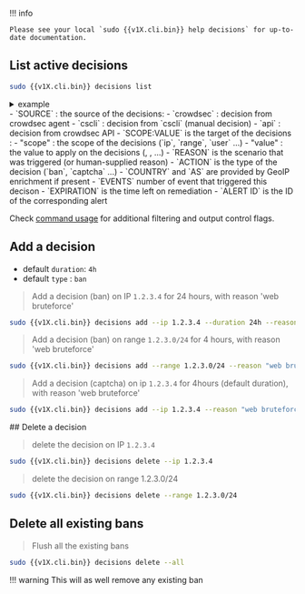 !!! info 

    Please see your local `sudo {{v1X.cli.bin}} help decisions` for up-to-date documentation.

## List active decisions

```bash
sudo {{v1X.cli.bin}} decisions list
```

<details>
  <summary>example</summary>
```bash
$ sudo cscli decisions list
+-----+-----------+-------------+------------------------------------+--------+---------+----+--------+--------------------+----------+
| ID  | SOURCE    | SCOPE:VALUE |               REASON               | ACTION | COUNTRY | AS | EVENTS |     EXPIRATION     | ALERT ID |
+-----+-----------+-------------+------------------------------------+--------+---------+----+--------+--------------------+----------+
| 802 | cscli     | Ip:1.2.3.5  | manual 'ban' from                  | ban    |         |    |      1 | 3h50m58.10039043s  |     802  |
|     |           |             | 'b76cc7b1bbdc489e93909d2043031de8' |        |         |    |        |                    |          |
| 801 | crowdsec  | Ip:1.2.3.4  | crowdsecurity/ssh-bf               | ban    |         |    |      6 | 3h59m45.100387557s |     801  |
+-----+-----------+-------------+------------------------------------+--------+---------+----+--------+--------------------+----------+
```

</details>
 - `SOURCE` : the source of the decisions:
    - `crowdsec` : decision from crowdsec agent
    - `cscli`    : decision from `cscli` (manual decision)
    - `api`      : decision from crowdsec API
 - `SCOPE:VALUE` is the target of the decisions :
    - "scope" : the scope of the decisions (`ip`, `range`, `user` ...)
    - "value" : the value to apply on the decisions (<ip_addr>, <ip_range>, <username> ...)
 - `REASON` is the scenario that was triggered (or human-supplied reason)
 - `ACTION` is the type of the decision (`ban`, `captcha` ...)
 - `COUNTRY` and `AS` are provided by GeoIP enrichment if present
 - `EVENTS` number of event that triggered this decison
 - `EXPIRATION` is the time left on remediation
 - `ALERT ID` is the ID of the corresponding alert


Check [command usage](/Crowdsec/v1/cscli/cscli_decisions_list/) for additional filtering and output control flags.


## Add a decision
 * default `duration`: `4h`
 * default `type` : `ban`


> Add a decision (ban) on IP  `1.2.3.4` for 24 hours, with reason 'web bruteforce'

```bash
sudo {{v1X.cli.bin}} decisions add --ip 1.2.3.4 --duration 24h --reason "web bruteforce"
```

> Add a decision (ban) on range  `1.2.3.0/24` for 4 hours, with reason 'web bruteforce'

```bash
sudo {{v1X.cli.bin}} decisions add --range 1.2.3.0/24 --reason "web bruteforce"
```


> Add a decision (captcha) on ip `1.2.3.4` for 4hours (default duration), with reason 'web bruteforce'

```bash
sudo {{v1X.cli.bin}} decisions add --ip 1.2.3.4 --reason "web bruteforce" --type captcha
```



## Delete a decision

> delete the decision on IP `1.2.3.4`

```bash
sudo {{v1X.cli.bin}} decisions delete --ip 1.2.3.4
```

> delete the decision on range 1.2.3.0/24

```bash
sudo {{v1X.cli.bin}} decisions delete --range 1.2.3.0/24
```





## Delete all existing bans

> Flush all the existing bans

```bash
sudo {{v1X.cli.bin}} decisions delete --all
```

!!! warning
     This will as well remove any existing ban



